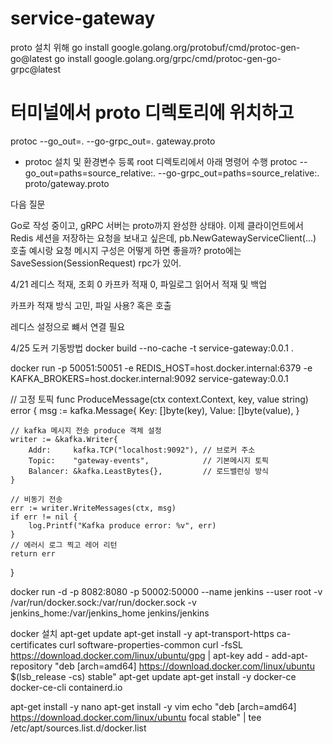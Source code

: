 # service-gateway

proto 설치 위해 
go install google.golang.org/protobuf/cmd/protoc-gen-go@latest
go install google.golang.org/grpc/cmd/protoc-gen-go-grpc@latest

# 터미널에서 proto 디렉토리에 위치하고
protoc --go_out=. --go-grpc_out=. gateway.proto

+ protoc 설치 및 환경변수 등록
root 디렉토리에서 아래 명령어 수행
protoc --go_out=paths=source_relative:. --go-grpc_out=paths=source_relative:. proto/gateway.proto


다음 질문

Go로 작성 중이고, gRPC 서버는 proto까지 완성한 상태야.
이제 클라이언트에서 Redis 세션을 저장하는 요청을 보내고 싶은데,
pb.NewGatewayServiceClient(...) 호출 예시랑 요청 메시지 구성은 어떻게 하면 좋을까?
proto에는 SaveSession(SessionRequest) rpc가 있어.


4/21
레디스 적재, 조회 0 
카프카 적재 0, 파일로그 읽어서 적재 및 백업 

카프카 적재 방식 고민, 파일 사용? 혹은 호출 

레디스 설정으로 뺴서 연결 필요 


4/25
도커 기동방법 
docker build --no-cache -t service-gateway:0.0.1 .

docker run -p 50051:50051 -e REDIS_HOST=host.docker.internal:6379 -e KAFKA_BROKERS=host.docker.internal:9092 service-gateway:0.0.1




// 고정 토픽
func ProduceMessage(ctx context.Context, key, value string) error {
	msg := kafka.Message{
		Key:   []byte(key),
		Value: []byte(value),
	}

	// kafka 메시지 전송 produce 객체 설정
	writer := &kafka.Writer{
		Addr:     kafka.TCP("localhost:9092"), // 브로커 주소
		Topic:    "gateway-events",            // 기본메시지 토픽
		Balancer: &kafka.LeastBytes{},         // 로드밸런싱 방식
	}

	// 비동기 전송
	err := writer.WriteMessages(ctx, msg)
	if err != nil {
		log.Printf("Kafka produce error: %v", err)
	}
	// 에러시 로그 찍고 레어 리턴
	return err
}


docker run -d  -p 8082:8080 -p 50002:50000 --name jenkins --user root  -v /var/run/docker.sock:/var/run/docker.sock  -v jenkins_home:/var/jenkins_home jenkins/jenkins

docker 설치 
apt-get update
apt-get install -y apt-transport-https ca-certificates curl software-properties-common
curl -fsSL https://download.docker.com/linux/ubuntu/gpg | apt-key add -
add-apt-repository "deb [arch=amd64] https://download.docker.com/linux/ubuntu $(lsb_release -cs) stable"
apt-get update
apt-get install -y docker-ce docker-ce-cli containerd.io

apt-get install -y nano
apt-get install -y vim
echo "deb [arch=amd64] https://download.docker.com/linux/ubuntu focal stable" | tee /etc/apt/sources.list.d/docker.list



